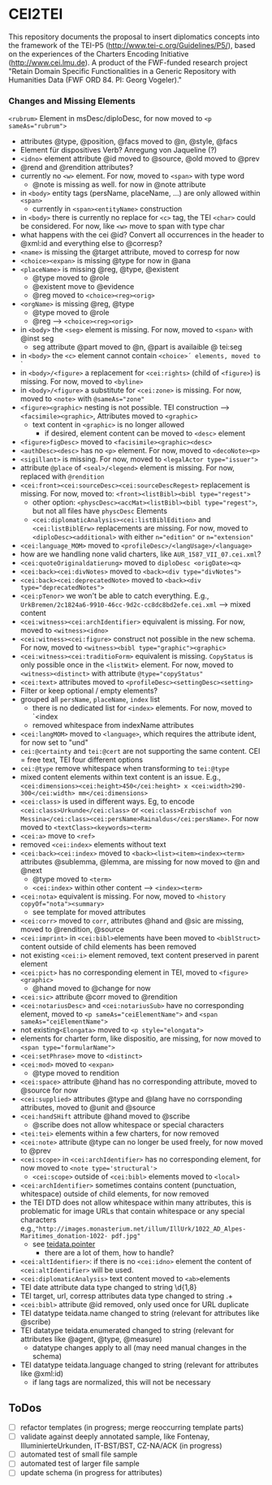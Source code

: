 # CEI2TEI
This repository documents the proposal to insert diplomatics concepts into the framework of the TEI-P5 (http://www.tei-c.org/Guidelines/P5/), based on the experiences of the Charters Encoding Initiative (http://www.cei.lmu.de).
A product of the FWF-funded research project "Retain Domain Specific Functionalities in a Generic Repository with Humanities Data (FWF ORD 84. PI: Georg Vogeler)."

### Changes and Missing Elements
`<rubrum>` Element in msDesc/diploDesc, for now moved to `<p sameAs="rubrum">`
  - attributes @type, @position, @facs moved to @n, @style, @facs
- Element für dispositives Verb? Anregung von Jaqueline (?)
- `<idno>` element attribute @id moved to @source, @old moved to @prev
- @rend and @rendition attributes?
- currently no `<w>` element. For now, moved to `<span>` with type word
    - @note is missing as well. for now in @note attribute
- in `<body>` entity tags (persName, placeName, ...) are only allowed within `<span>`
    - currently in `<span><entityName>` construction
- in `<body>` there is currently no replace for `<c>` tag, the TEI `<char>` could be considered. For now, like `<w>` move to span with type char
- what happens with the cei @id? Convert all occurrences in the header to @xml:id and everything else to @corresp?
- `<name>` is missing the @target attribute, moved to corresp for now
- `<choice><expan>` is missing @type for now in @ana
- `<placeName>` is missing @reg, @type, @existent
    - @type moved to @role
    - @existent move to @evidence
    - @reg moved to `<choice><reg><orig>`
- `<orgName>` is missing @reg, @type
    - @type moved to @role
    - @reg --> `<choice><reg><orig>`
- in `<body>` the `<seg>` element is missing. For now, moved to `<span>` with @inst seg
    - seg attribute @part moved to @n, @part is availaible @ tei:seg
- in `<body>` the `<c>` element cannot contain `<choice>´ elements, moved to `<span type="char">`
- in `<body>/<figure>` a replacement for `<cei:rights>` (child of `<figure>`) is missing. For now, moved to `<byline>`
- in `<body>/<figure>` a substitute for `<cei:zone>` is missing. For now, moved to `<note>` with `@sameAs="zone"`
- `<figure><graphic>` nesting is not possible. TEI construction --> `<facsimile><graphic>`, Attributes moved to `<graphic>`
    - text content in `<graphic>` is no longer allowed
        - if desired, element content can be moved to `<desc>` element
- `<figure>figDesc>` moved to `<facisimile><graphic><desc>`
- `<authDesc><desc>` has no `<p>` element. For now, moved to `<decoNote><p>`
- `<sigillant>` is missing. For now, moved to `<legalActor type="issuer">`
- attribute `@place` of `<seal>/<legend>` element is missing. For now, replaced with `@rendition`
- `<cei:front><cei:sourceDesc><cei:sourceDescRegest>` replacement is missing. For now, moved to: `<front><listBibl><bibl type="regest">`
    - other option: `<physcDesc><accMat><listBibl><bibl type="regest">`, but not all files have `physcDesc` Elements
    - `<cei:diplomaticAnalysis><cei:listBiblEdition>` and `<cei:listBiblErw>` replacements are missing. For now, moved to `<diploDesc><additional>` with either `n="edition"` or `n="extension"`
- `<cei:language_MOM>` moved to `<profileDesc>/<langUsage>/<language>`
- how are we handling none valid charters, like `AUR_1587_VII_07.cei.xml`?
- `<cei:quoteOriginaldatierung>` moved to `diploDesc <origDate><q>`
- `<cei:back><cei:divNotes>` moved to `<back><div type="divNotes">`
- `<cei:back><cei:deprecatedNote>` moved to `<back><div type="deprecatedNotes">`
- `<cei:pTenor>` we won't be able to catch everything. E.g., `UrkBremen/2c1824a6-9910-46cc-9d2c-cc8dc8bd2efe.cei.xml` --> mixed content
- `<cei:witness><cei:archIdentifier>` equivalent is missing. For now, moved to `<witness><idno>`
- `<cei:witness><cei:figure>` construct not possible in the new schema. For now, moved to `<witness><bibl type="graphic"><graphic>`
- `<cei:witness><cei:traditioForm>` equivalent is missing. `CopyStatus` is only possible once in the `<listWit>` element. For now, moved to `<witness><distinct>` with attribute `@type="copyStatus"`
- `<cei:text>` attributes moved to `<profileDesc><settingDesc><setting>`
- Filter or keep optional / empty elements?
- grouped all `persName`, `placeName`, `index` list
    - there is no dedicated list for `<index>` elements. For now, moved to `<list type="index"><item><index
    - removed whitespace from indexName attributes
- `<cei:langMOM>` moved to `<language>`, which requires the attribute ident, for now set to "und"
- `cei:@certainty` and `tei:@cert` are not supporting the same content. CEI = free text, TEI four different options
- `cei:@type` remove whitespace when transforming to `tei:@type`
- mixed content elements within text content is an issue. E.g., `<cei:dimensions><cei:height>450</cei:height> x <cei:width>290-300</cei:width> mm</cei:dimensions>`
- `<cei:class>` is used in different ways. Eg, to encode `<cei:class>Urkunde</cei:class>` or `<cei:class>Erzbischof von Messina</cei:class><cei:persName>Rainaldus</cei:persName>`. For now moved to `<textClass><keywords><term>`
- `<cei:a>` move to `<ref>` 
- removed `<cei:index>` elements without text
- `<cei:back><cei:index>` moved to `<back><list><item><index><term>` attributes @sublemma, @lemma, are missing for now moved to @n and @next
  - @type moved to `<term>`
  - `<cei:index>` within other content --> `<index><term>`
- `<cei:nota>` equivalent is missing. For now, moved to `<history copyOf="nota"><summary>`
  - see template for moved attributes
- `<cei:corr>` moved to `corr`, attributes @hand and @sic are missing, moved to @rendition, @source
- `<cei:imprint>` in `<cei:bibl>`elements have been moved to `<biblStruct>` content outside of child elements has been removed
- not existing `<cei:i>` element removed, text content preserved in parent element
- `<cei:pict>` has no corresponding element in TEI, moved to `<figure><graphic>`
  - @hand moved to @change for now
- `<cei:sic>` attribute @corr moved to @rendition
- `<cei:notariusDesc>` and `<cei:notariusSub>` have no corresponding element, moved to `<p sameAs="ceiElementName">` and `<span sameAs="ceiElementName">`
- not existing`<Elongata>` moved to `<p style="elongata">`
- elements for charter form, like dispositio, are missing, for now moved to `<span type="formularName">`
- `<cei:setPhrase>` move to `<distinct>`
- `<cei:mod>` moved to `<expan>`
  - @type moved to rendition
- `<cei:space>` attribute @hand has no corresponding attribute, moved to @source for now 
- `<cei:supplied>` attributes @type and @lang have no corrsponding attributes, moved to @unit and @source
- `<cei:handSHift` attribute @hand moved to @scribe
  - @scribe does not allow whitespace or special characters
- `<tei:tei>` elements within a few charters, for now removed
- `<cei:note>` attribute @type can no longer be used freely, for now moved to @prev
- `<cei:scope>` in `<cei:archIdentifier>` has no corresponding element, for now moved to `<note type='structural'>`
  - `<cei:scope>` outside of `<cei:bibl>` elements moved to `<local>` 
- `<cei:archIdentifier>` sometimes contains content (punctuation, whitespace) outside of child elements, for now removed
- the TEI DTD does not allow whitespace within many attributes, this is problematic for image URLs that contain whitespace or any special characters e.g.,`"http://images.monasterium.net/illum/IllUrk/1022_AD_Alpes-Maritimes_donation-1022- pdf.jpg"`
  - see [teidata.pointer](https://tei-c.org/release/doc/tei-p5-doc/en/html/ref-teidata.pointer.html)
    - there are a lot of them, how to handle?
- `<cei:altIdentifier>`: if there is no `<cei:idno>` element the content of `<cei:altIdentifier>` will be used.
- `<cei:diplomaticAnalysis>` text content moved to `<ab>`elements
- TEI date attribute data type changed to string \d{1,8}
- TEI target, url, corresp attributes data type changed to string .+
- `<cei:bibl>` attribute @id removed, only used once for URL duplicate
- TEI datatype teidata.name changed to string (relevant for attributes like @scribe)
- TEI datatype teidata.enumerated changed to string (relevant for attributes like @agent, @type, @measure)
  - datatype changes apply to all (may need manual changes in the schema)
- TEI datatype teidata.language changed to string (relevant for attributes like @xml:id)
  - if lang tags are normalized, this will not be necessary
## ToDos
- [ ] refactor templates (in progress; merge reoccurring template parts)
- [ ] validate against deeply annotated sample, like Fontenay, IlluminierteUrkunden, IT-BST/BST, CZ-NA/ACK (in progress) 
- [ ] automated test of small file sample
- [ ] automated test of larger file sample
- [ ] update schema (in progress for attributes)